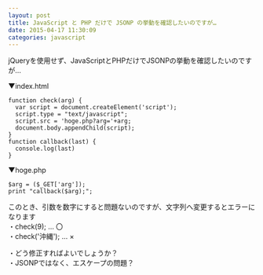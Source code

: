 ```yaml
---
layout: post
title: JavaScript と PHP だけで JSONP の挙動を確認したいのですが…
date: 2015-04-17 11:30:09
categories: javascript
---
```

<p>jQueryを使用せず、JavaScriptとPHPだけでJSONPの挙動を確認したいのですが…</p>

<p>▼index.html</p>

<pre><code>function check(arg) {
  var script = document.createElement('script');
  script.type = "text/javascript"; 
  script.src = 'hoge.php?arg='+arg;
  document.body.appendChild(script);
}
function callback(last) {
  console.log(last)
}
</code></pre>

<p>▼hoge.php</p>

<pre><code>$arg = ($_GET['arg']);
print "callback($arg);";
</code></pre>

<p>このとき、引数を数字にすると問題ないのですが、文字列へ変更するとエラーになります<br>
・check(9); … 〇<br>
・check('沖縄'); … ×</p>

<p>・どう修正すればよいでしょうか？<br>
・JSONPではなく、エスケープの問題？</p>
